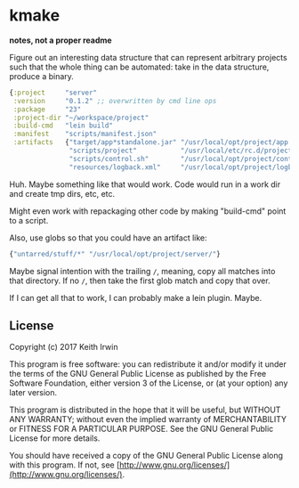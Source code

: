 # kmake

**notes, not a proper readme**

Figure out an interesting data structure that can represent arbitrary
projects such that the whole thing can be automated: take in the data
structure, produce a binary.

```clojure
{:project     "server"
 :version     "0.1.2" ;; overwritten by cmd line ops
 :package     "23"
 :project-dir "~/workspace/project"
 :build-cmd   "lein build"
 :manifest    "scripts/manifest.json"
 :artifacts   {"target/app*standalone.jar" "/usr/local/opt/project/app.jar"
               "scripts/project"           "/usr/local/etc/rc.d/project"
               "scripts/control.sh"        "/usr/local/opt/project/control.sh"
               "resources/logback.xml"     "/usr/local/opt/project/logback.xml"}}
```

Huh. Maybe something like that would work. Code would run in a work
dir and create tmp dirs, etc, etc.

Might even work with repackaging other code by making "build-cmd"
point to a script.

Also, use globs so that you could have an artifact like:

```clojure
{"untarred/stuff/*" "/usr/local/opt/project/server/"}
```

Maybe signal intention with the trailing `/`, meaning, copy all
matches into that directory. If no `/`, then take the first glob match
and copy that over.

If I can get all that to work, I can probably make a lein
plugin. Maybe.


## License

Copyright (c) 2017 Keith Irwin

This program is free software: you can redistribute it and/or modify
it under the terms of the GNU General Public License as published
by the Free Software Foundation, either version 3 of the License,
or (at your option) any later version.

This program is distributed in the hope that it will be useful,
but WITHOUT ANY WARRANTY; without even the implied warranty of
MERCHANTABILITY or FITNESS FOR A PARTICULAR PURPOSE.  See the
GNU General Public License for more details.

You should have received a copy of the GNU General Public License
along with this program.  If not, see
[http://www.gnu.org/licenses/](http://www.gnu.org/licenses/).
